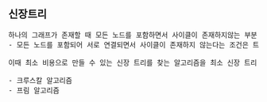 신장트리
-
<pre>
하나의 그래프가 존재할 때 모든 노드를 포함하면서 사이클이 존재하지않는 부분 그래프
- 모든 노드를 포함되어 서로 연결되면서 사이클이 존재하지 않는다는 조건은 트리의 성립조건

이때 최소 비용으로 만들 수 있는 신장 트리를 찾는 알고리즘을 최소 신장 트리 알고리즘이라함.

- 크루스칼 알고리즘
- 프림 알고리즘

</pre>
